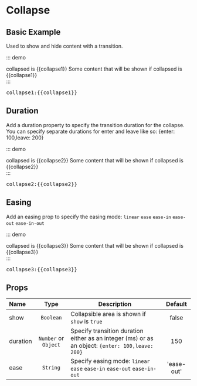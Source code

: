 # Collapse
## Basic Example
Used to show and hide content with a transition.

::: demo
<div>
	<btn v-model="collapse1" type="checkbox">collapsed is {{collapse1}}</btn>
	<collapse :show="!collapse1">
		<alert class="mt-2">
			Some content that will be shown if collapsed is {{collapse1}} 
		</alert>
	</collapse>
</div>
:::
<pre class="text-white">collapse1:{{collapse1}}</pre>

## Duration
Add a duration property to specify the transition duration for the collapse.  You can specify separate durations for enter and leave like so: {enter: 100,leave: 200}

::: demo
<div>
	<btn v-model="collapse2" type="checkbox">collapsed is {{collapse2}}</btn>
	<collapse :show="!collapse2" :duration="300">
		<alert class="mt-2">
			Some content that will be shown if collapsed is {{collapse2}} 
		</alert>
	</collapse>
</div>
:::

<pre class="text-white">collapse2:{{collapse2}}</pre>

## Easing
Add an easing prop to specify the easing mode: `linear` `ease` `ease-in` `ease-out` `ease-in-out`

::: demo
<div>
	<btn v-model="collapse3" type="checkbox">collapsed is {{collapse3}}</btn>
	<collapse :show="!collapse3" ease="ease-in">
		<alert class="mt-2">
			Some content that will be shown if collapsed is {{collapse3}} 
		</alert>
	</collapse>
</div>
:::

<pre class="text-white">collapse3:{{collapse3}}</pre>

## Props
Name        | Type                 | Description | Default
:--------   | :----:               | ----------- | :-----:
show				| `Boolean`            | Collapsible area is shown if `show` is `true` | false
duration  	| `Number` or `Object` | Specify transition duration either as an integer (ms) or as an object:  `{enter: 100,leave: 200}` | 150
ease      	| `String`             | Specify easing mode: `linear` `ease` `ease-in` `ease-out` `ease-in-out` | 'ease-out'


<script>
export default {
	data () {
    return {
    	collapse1: false,
    	collapse2: false,
    	collapse3: false,
    }
  },
}
</script>